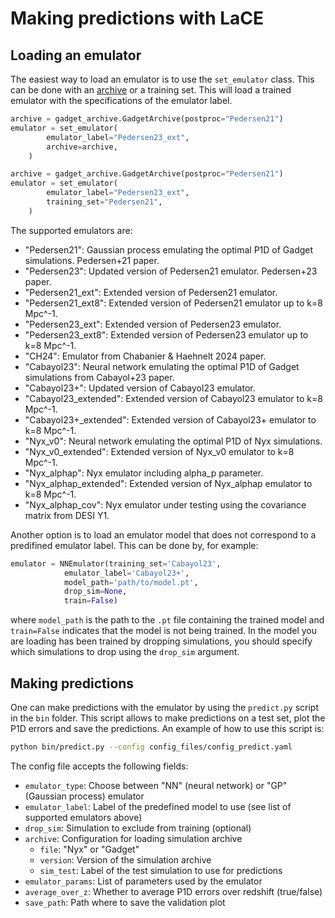 # Making predictions with LaCE

## Loading an emulator 
The easiest way to load an emulator is to use the `set_emulator` class. This can be done with an [archive](archive.md) or a training set. This will load a trained emulator with the specifications of the emulator label.

```python
archive = gadget_archive.GadgetArchive(postproc="Pedersen21")
emulator = set_emulator(
        emulator_label="Pedersen23_ext",
        archive=archive,
    )
```

```python
archive = gadget_archive.GadgetArchive(postproc="Pedersen21")
emulator = set_emulator(
        emulator_label="Pedersen23_ext",
        training_set="Pedersen21",
    )
```

The supported emulators are:

- "Pedersen21": Gaussian process emulating the optimal P1D of Gadget simulations. Pedersen+21 paper.
- "Pedersen23": Updated version of Pedersen21 emulator. Pedersen+23 paper.
- "Pedersen21_ext": Extended version of Pedersen21 emulator.
- "Pedersen21_ext8": Extended version of Pedersen21 emulator up to k=8 Mpc^-1.
- "Pedersen23_ext": Extended version of Pedersen23 emulator.
- "Pedersen23_ext8": Extended version of Pedersen23 emulator up to k=8 Mpc^-1.
- "CH24": Emulator from Chabanier & Haehnelt 2024 paper.
- "Cabayol23": Neural network emulating the optimal P1D of Gadget simulations from Cabayol+23 paper.
- "Cabayol23+": Updated version of Cabayol23 emulator.
- "Cabayol23_extended": Extended version of Cabayol23 emulator to k=8 Mpc^-1.
- "Cabayol23+_extended": Extended version of Cabayol23+ emulator to k=8 Mpc^-1.
- "Nyx_v0": Neural network emulating the optimal P1D of Nyx simulations.
- "Nyx_v0_extended": Extended version of Nyx_v0 emulator to k=8 Mpc^-1.
- "Nyx_alphap": Nyx emulator including alpha_p parameter.
- "Nyx_alphap_extended": Extended version of Nyx_alphap emulator to k=8 Mpc^-1.
- "Nyx_alphap_cov": Nyx emulator under testing using the covariance matrix from DESI Y1.

Another option is to load an emulator model that does not correspond to a predifined emulator label. This can be done by, for example:

```python
emulator = NNEmulator(training_set='Cabayol23', 
            emulator_label='Cabayol23+',
            model_path='path/to/model.pt',
            drop_sim=None,
            train=False)
```
where `model_path` is the path to the `.pt` file containing the trained model and `train=False` indicates that the model is not being trained. In the model you are loading has been trained by dropping simulations, you should specify which simulations to drop using the `drop_sim` argument.

## Making predictions 
One can make predictions with the emulator by using the `predict.py` script in the `bin` folder. This script allows to make predictions on a test set, plot the P1D errors and save the predictions. An example of how to use this script is:

```bash
python bin/predict.py --config config_files/config_predict.yaml
```
The config file accepts the following fields:

- `emulator_type`: Choose between "NN" (neural network) or "GP" (Gaussian process) emulator
- `emulator_label`: Label of the predefined model to use (see list of supported emulators above) 
- `drop_sim`: Simulation to exclude from training (optional)
- `archive`: Configuration for loading simulation archive
  - `file`: "Nyx" or "Gadget"
  - `version`: Version of the simulation archive
  - `sim_test`: Label of the test simulation to use for predictions
- `emulator_params`: List of parameters used by the emulator
- `average_over_z`: Whether to average P1D errors over redshift (true/false)
- `save_path`: Path where to save the validation plot